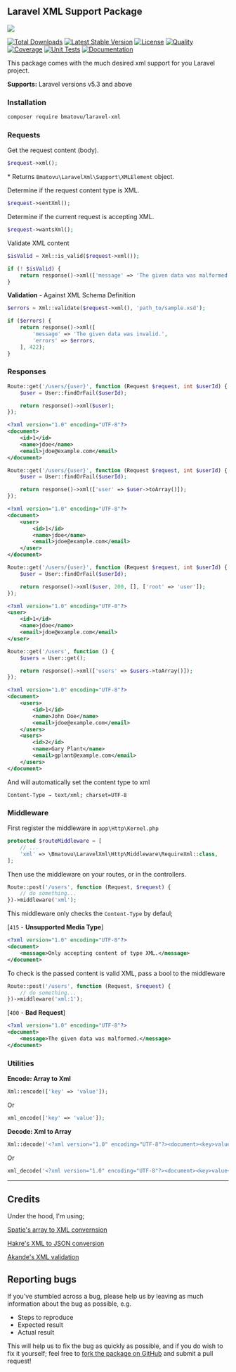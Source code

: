 ## Laravel XML Support Package

![](./art/banner.png)


[![Total Downloads](https://poser.pugx.org/bmatovu/laravel-xml/downloads)](https://packagist.org/packages/bmatovu/laravel-xml)
[![Latest Stable Version](https://poser.pugx.org/bmatovu/laravel-xml/v/stable)](https://packagist.org/packages/bmatovu/laravel-xml)
[![License](https://poser.pugx.org/bmatovu/laravel-xml/license)](https://packagist.org/packages/bmatovu/laravel-xml)
[![Quality](https://scrutinizer-ci.com/g/mtvbrianking/laravel-xml/badges/quality-score.png?b=master)](https://scrutinizer-ci.com/g/mtvbrianking/laravel-xml/?branch=master)
[![Coverage](https://scrutinizer-ci.com/g/mtvbrianking/laravel-xml/badges/coverage.png?b=master)](https://scrutinizer-ci.com/g/mtvbrianking/laravel-xml/?branch=master)
[![Unit Tests](https://github.com/mtvbrianking/laravel-xml/workflows/run-tests/badge.svg)](https://github.com/mtvbrianking/laravel-xml/actions?query=workflow:run-tests)
[![Documentation](https://github.com/mtvbrianking/laravel-xml/workflows/gen-docs/badge.svg)](https://mtvbrianking.github.io/laravel-xml/master)

This package comes with the much desired xml support for you Laravel project.

**Supports:** Laravel versions v5.3 and above

### Installation

```bash
composer require bmatovu/laravel-xml
```

### Requests

Get the request content (body).

```php
$request->xml();
```

\* Returns `Bmatovu\LaravelXml\Support\XMLElement` object.

Determine if the request content type is XML.

```php
$request->sentXml();
```

Determine if the current request is accepting XML.

```php
$request->wantsXml();
```

Validate XML content

```php
$isValid = Xml::is_valid($request->xml());

if (! $isValid) {
    return response()->xml(['message' => 'The given data was malformed.'], 400);
}
```

**Validation** - Against XML Schema Definition

```php
$errors = Xml::validate($request->xml(), 'path_to/sample.xsd');

if ($errors) {
    return response()->xml([
        'message' => 'The given data was invalid.',
        'errors' => $errors,
    ], 422);
}
```

### Responses


```php
Route::get('/users/{user}', function (Request $request, int $userId) {
    $user = User::findOrFail($userId);

    return response()->xml($user);
});
```

```xml
<?xml version="1.0" encoding="UTF-8"?>
<document>
    <id>1</id>
    <name>jdoe</name>
    <email>jdoe@example.com</email>
</document>
```


```php
Route::get('/users/{user}', function (Request $request, int $userId) {
    $user = User::findOrFail($userId);

    return response()->xml(['user' => $user->toArray()]);
});
```

```xml
<?xml version="1.0" encoding="UTF-8"?>
<document>
    <user>
        <id>1</id>
        <name>jdoe</name>
        <email>jdoe@example.com</email>
    </user>
</document>
```

```php
Route::get('/users/{user}', function (Request $request, int $userId) {
    $user = User::findOrFail($userId);

    return response()->xml($user, 200, [], ['root' => 'user']);
});
```

```xml
<?xml version="1.0" encoding="UTF-8"?>
<user>
    <id>1</id>
    <name>jdoe</name>
    <email>jdoe@example.com</email>
</user>
```


```php
Route::get('/users', function () {
    $users = User::get();

    return response()->xml(['users' => $users->toArray()]);
});
```

```xml
<?xml version="1.0" encoding="UTF-8"?>
<document>
    <users>
        <id>1</id>
        <name>John Doe</name>
        <email>jdoe@example.com</email>
    </users>
    <users>
        <id>2</id>
        <name>Gary Plant</name>
        <email>gplant@example.com</email>
    </users>
</document>
```

And will automatically set the content type to xml

`Content-Type → text/xml; charset=UTF-8`

### Middleware

First register the middleware in `app\Http\Kernel.php`

```php
protected $routeMiddleware = [
    // ...
    'xml' => \Bmatovu\LaravelXml\Http\Middleware\RequireXml::class,
];
```

Then use the middleware on your routes, or in the controllers. 

```php
Route::post('/users', function (Request, $request) {
    // do something...
})->middleware('xml');
```

This middleware only checks the `Content-Type` by defaul;

[`415` - **Unsupported Media Type**]

```xml
<?xml version="1.0" encoding="UTF-8"?>
<document>
    <message>Only accepting content of type XML.</message>
</document>
```

To check is the passed content is valid XML, pass a bool to the middleware

```php
Route::post('/users', function (Request, $request) {
    // do something...
})->middleware('xml:1');
```

[`400` - **Bad Request**]

```xml
<?xml version="1.0" encoding="UTF-8"?>
<document>
    <message>The given data was malformed.</message>
</document>
```

### Utilities

**Encode: Array to Xml**

```php
Xml::encode(['key' => 'value']);
```

Or

```php
xml_encode(['key' => 'value']);
```


**Decode: Xml to Array**

```php
Xml::decode('<?xml version="1.0" encoding="UTF-8"?><document><key>value</key></document>');
```

Or

```php
xml_decode('<?xml version="1.0" encoding="UTF-8"?><document><key>value</key></document>');
```

<hr/>

Credits
---
Under the hood, I'm using;

[Spatie's array to XML convernsion](https://github.com/spatie/array-to-xml)

[Hakre's XML to JSON conversion](https://hakre.wordpress.com/2013/07/09/simplexml-and-json-encode-in-php-part-i)

[Akande's XML validation](https://medium.com/@Sirolad/validating-xml-against-xsd-in-php-5607f725955a)

Reporting bugs
--
If you've stumbled across a bug, please help us by leaving as much information about the bug as possible, e.g.

- Steps to reproduce
- Expected result
- Actual result

This will help us to fix the bug as quickly as possible, and if you do wish to fix it yourself; 
feel free to [fork the package on GitHub](https://github.com/mtvbrianking/laravel-xml) and submit a pull request!
